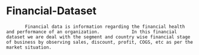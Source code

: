 # Financial-Dataset
           Financial data is information regarding the financial health and performance of an organization.            In this financial dataset we are deal with the segment and country wise financial stage of business by observing sales, discount, profit, COGS, etc as per the market situation.
